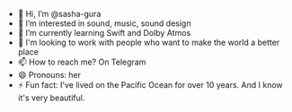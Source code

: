 - 👋 Hi, I’m @sasha-gura
- 👀 I’m interested in sound, music, sound design
- 🌱 I’m currently learning Swift and Dolby Atmos
- 💞️ I'm looking to work with people who want to make the world a better place
- 📫 How to reach me? On Telegram
- 😄 Pronouns: her
- ⚡ Fun fact: I've lived on the Pacific Ocean for over 10 years. And I know it's very beautiful.

<!---
sasha-gura/sasha-gura is a ✨ special ✨ repository because its `README.md` (this file) appears on your GitHub profile.
You can click the Preview link to take a look at your changes.
--->

